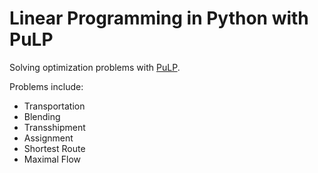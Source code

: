 # Linear Programming in Python with PuLP

Solving optimization problems with [PuLP](https://github.com/coin-or/pulp).  

Problems include:
* Transportation
* Blending
* Transshipment
* Assignment
* Shortest Route
* Maximal Flow
